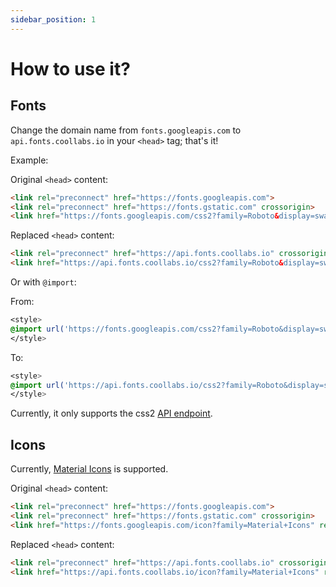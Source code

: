 ```yaml
---
sidebar_position: 1
---
```


# How to use it?

## Fonts
Change the domain name from `fonts.googleapis.com` to `api.fonts.coollabs.io` in your `<head>` tag; that's it!

Example:

Original `<head>` content:
```html
<link rel="preconnect" href="https://fonts.googleapis.com">
<link rel="preconnect" href="https://fonts.gstatic.com" crossorigin>
<link href="https://fonts.googleapis.com/css2?family=Roboto&display=swap" rel="stylesheet">
```

Replaced `<head>` content:
```html
<link rel="preconnect" href="https://api.fonts.coollabs.io" crossorigin>
<link href="https://api.fonts.coollabs.io/css2?family=Roboto&display=swap" rel="stylesheet">
```

Or with `@import`:

From:
```css
<style>
@import url('https://fonts.googleapis.com/css2?family=Roboto&display=swap');
</style>
```

To: 
```css
<style>
@import url('https://api.fonts.coollabs.io/css2?family=Roboto&display=swap');
</style>
```

Currently, it only supports the css2 [API endpoint](https://developers.google.com/fonts/docs/css2).

## Icons

Currently, [Material Icons](https://fonts.google.com/icons) is supported.

Original `<head>` content:
```html
<link rel="preconnect" href="https://fonts.googleapis.com">
<link rel="preconnect" href="https://fonts.gstatic.com" crossorigin>
<link href="https://fonts.googleapis.com/icon?family=Material+Icons" rel="stylesheet">
```

Replaced `<head>` content:
```html
<link rel="preconnect" href="https://api.fonts.coollabs.io" crossorigin>
<link href="https://api.fonts.coollabs.io/icon?family=Material+Icons" rel="stylesheet">
```